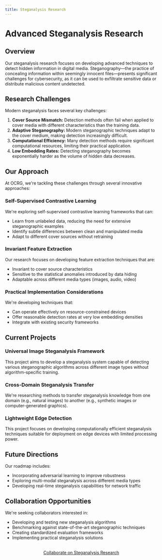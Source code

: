```yaml
---
title: Steganalysis Research
---
```


# Advanced Steganalysis Research

## Overview

Our steganalysis research focuses on developing advanced techniques to detect hidden information in digital media. Steganography—the practice of concealing information within seemingly innocent files—presents significant challenges for cybersecurity, as it can be used to exfiltrate sensitive data or distribute malicious content undetected.

## Research Challenges

Modern steganalysis faces several key challenges:

1. **Cover Source Mismatch:** Detection methods often fail when applied to cover media with different characteristics than the training data.
2. **Adaptive Steganography:** Modern steganographic techniques adapt to the cover medium, making detection increasingly difficult.
3. **Computational Efficiency:** Many detection methods require significant computational resources, limiting their practical application.
4. **Low Embedding Rates:** Detecting steganography becomes exponentially harder as the volume of hidden data decreases.

## Our Approach

At OCRG, we're tackling these challenges through several innovative approaches:

### Self-Supervised Contrastive Learning

We're exploring self-supervised contrastive learning frameworks that can:

- Learn from unlabeled data, reducing the need for extensive steganographic examples
- Identify subtle differences between clean and manipulated media
- Adapt to different cover sources without retraining

### Invariant Feature Extraction

Our research focuses on developing feature extraction techniques that are:

- Invariant to cover source characteristics
- Sensitive to the statistical anomalies introduced by data hiding
- Adaptable across different media types (images, audio, video)

### Practical Implementation Considerations

We're developing techniques that:

- Can operate effectively on resource-constrained devices
- Offer reasonable detection rates at very low embedding densities
- Integrate with existing security frameworks

## Current Projects

### Universal Image Steganalysis Framework

This project aims to develop a steganalysis system capable of detecting various steganographic algorithms across different image types without algorithm-specific training.

### Cross-Domain Steganalysis Transfer

We're researching methods to transfer steganalysis knowledge from one domain (e.g., natural images) to another (e.g., synthetic images or computer-generated graphics).

### Lightweight Edge Detection

This project focuses on developing computationally efficient steganalysis techniques suitable for deployment on edge devices with limited processing power.

## Future Directions

Our roadmap includes:

- Incorporating adversarial learning to improve robustness
- Exploring multi-modal steganalysis across different media types
- Developing real-time steganalysis capabilities for network traffic

## Collaboration Opportunities

We're seeking collaborators interested in:

- Developing and testing new steganalysis algorithms
- Benchmarking against state-of-the-art steganographic techniques
- Creating standardized evaluation frameworks
- Implementing practical steganalysis solutions

<div style="text-align: center; margin: 2rem 0;">
  <a href="../../contact/" class="btn btn-primary">Collaborate on Steganalysis Research</a>
</div> 